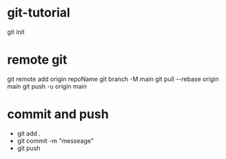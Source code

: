 # git-tutorial
git init


# remote git
git remote add origin repoName
git branch -M main
git pull --rebase origin main
git push -u origin main

# commit and push

- git add .
- git commit -m "messeage"
- git push